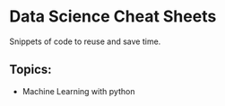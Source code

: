 # Data Science Cheat Sheets

Snippets of code to reuse and save time.

## Topics:

- Machine Learning with python
